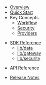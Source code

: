 * [Overview](/content/product_overview)
* [Quick Start](/content/quick_start)
* Key Concepts
  * [Workflow](/content/concepts/workflow)
  * [Security](/content/concepts/security)
  * [Providers](/content/concepts/providers)
<!-- sdk_open -->
* [SDK Reference](/content/sdk_reference)
	* [lib/data](/content/sdk/lib-data)
	* [lib/gateway](/content/sdk/lib-gateway)
	* [lib/security](/content/sdk/lib-security)
<!-- sdk_close -->
<!-- api_open -->
* [API Reference](/content/api_reference)
<!-- api_close -->
* [Release Notes](/content/release_notes)